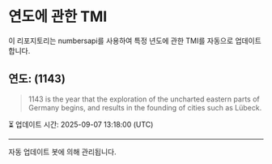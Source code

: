 
# 연도에 관한 TMI

이 리포지토리는 numbersapi를 사용하여 특정 년도에 관한 TMI를 자동으로 업데이트합니다.

## 연도: (1143)
> 1143 is the year that the exploration of the uncharted eastern parts of Germany begins, and results in the founding of cities such as Lübeck.

⏳ 업데이트 시간: 2025-09-07 13:18:00 (UTC)

---
자동 업데이트 봇에 의해 관리됩니다.
